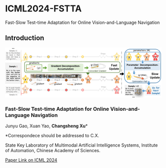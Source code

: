 # ICML2024-FSTTA
Fast-Slow Test-time Adaptation for Online Vision-and-Language Navigation
## Introduction
![image](img/FSTTA.png)

### Fast-Slow Test-time Adaptation for Online Vision-and-Language Navigation

Junyu Gao, Xuan Yao, **Changsheng Xu***

*Correspondece should be addressed to C.X.

State Key Laboratory of Multimodal Artificial Intelligence Systems, Institute of Automation, Chinese Academy of Sciences.

[Paper Link on ICML 2024](https://icml.cc/virtual/2024/poster/33723) 
